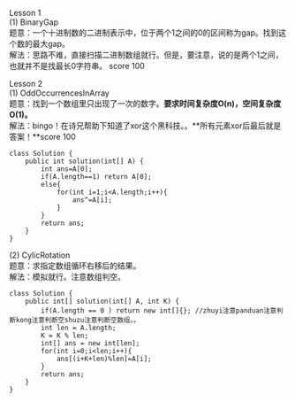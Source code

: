 Lesson 1<br>
(1) BinaryGap<br>
题意：一个十进制数的二进制表示中，位于两个1之间的0的区间称为gap。找到这个数的最大gap。<br>
解法：思路不难，直接扫描二进制数组就行。但是，要注意，说的是两个1之间，也就并不是找最长0字符串。
score 100

Lesson 2<br>
(1) OddOccurrencesInArray<br>
题意：找到一个数组里只出现了一次的数字。**要求时间复杂度O(n)，空间复杂度O(1)。**<br>
解法：bingo！在诗兄帮助下知道了xor这个黑科技。。**所有元素xor后最后就是答案！**score 100<br>
```
class Solution {
    public int solution(int[] A) {
        int ans=A[0];
        if(A.length==1) return A[0];
        else{
            for(int i=1;i<A.length;i++){
                ans^=A[i];
            }
        }
        return ans;
    }
}
```

(2) CylicRotation<br>
题意：求指定数组循环右移后的结果。<br>
解法：模拟就行。注意数组判空。<br>
```
class Solution {
    public int[] solution(int[] A, int K) {
        if(A.length == 0 ) return new int[]{}; //zhuyi注意panduan注意判断kong注意判断空shuzu注意判断空数组。。
        int len = A.length;
        K = K % len;
        int[] ans = new int[len];
        for(int i=0;i<len;i++){
            ans[(i+K+len)%len]=A[i];
        }
        return ans;
    }
}
```
